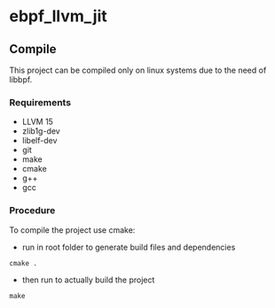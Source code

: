 # ebpf_llvm_jit

## Compile
This project can be compiled only on linux systems due to the need of libbpf.

### Requirements
- LLVM 15
- zlib1g-dev
- libelf-dev
- git
- make
- cmake
- g++
- gcc

### Procedure
To compile the project use cmake:
- run in root folder to generate build files and dependencies
```shell
cmake .
```
- then run to actually build the project
```shell
make
```